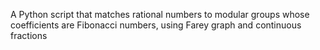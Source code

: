A Python script that matches rational numbers to modular groups whose coefficients are Fibonacci numbers, using Farey graph and continuous fractions
